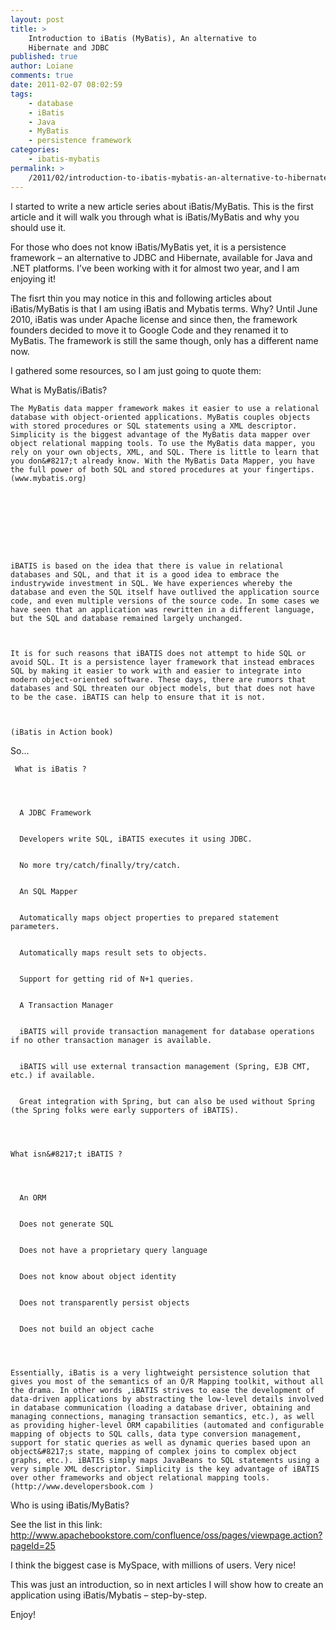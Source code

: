 ```yaml
---
layout: post
title: >
    Introduction to iBatis (MyBatis), An alternative to
    Hibernate and JDBC
published: true
author: Loiane
comments: true
date: 2011-02-07 08:02:59
tags:
    - database
    - iBatis
    - Java
    - MyBatis
    - persistence framework
categories:
    - ibatis-mybatis
permalink: >
    /2011/02/introduction-to-ibatis-mybatis-an-alternative-to-hibernate-and-jdbc
---
```


  I started to write a new article series about iBatis/MyBatis. This is the first article and it will walk you through what is iBatis/MyBatis and why you should use it.



  



  For those who does not know iBatis/MyBatis yet, it is a persistence framework – an alternative to JDBC and Hibernate, available for Java and .NET platforms. I&#8217;ve been working with it for almost two year, and I am enjoying it!



  The fisrt thin you may notice in this and following articles about iBatis/MyBatis is that I am using iBatis and Mybatis terms. Why? Until June 2010, iBatis was under Apache license and since then, the framework founders decided to move it to Google Code and they renamed it to MyBatis. The framework is still the same though, only has a different name now.



  I gathered some resources, so I am just going to quote them:



  What is MyBatis/iBatis?



  
    The MyBatis data mapper framework makes it easier to use a relational database with object-oriented applications. MyBatis couples objects with stored procedures or SQL statements using a XML descriptor. Simplicity is the biggest advantage of the MyBatis data mapper over object relational mapping tools. To use the MyBatis data mapper, you rely on your own objects, XML, and SQL. There is little to learn that you don&#8217;t already know. With the MyBatis Data Mapper, you have the full power of both SQL and stored procedures at your fingertips. (www.mybatis.org)
  



  



  
    iBATIS is based on the idea that there is value in relational databases and SQL, and that it is a good idea to embrace the industrywide investment in SQL. We have experiences whereby the database and even the SQL itself have outlived the application source code, and even multiple versions of the source code. In some cases we have seen that an application was rewritten in a different language, but the SQL and database remained largely unchanged.
  
  
  
    It is for such reasons that iBATIS does not attempt to hide SQL or avoid SQL. It is a persistence layer framework that instead embraces SQL by making it easier to work with and easier to integrate into modern object-oriented software. These days, there are rumors that databases and SQL threaten our object models, but that does not have to be the case. iBATIS can help to ensure that it is not.
  
  
  
    (iBatis in Action book)
  



  So&#8230;



  
     What is iBatis ?
  
  
  
    
      A JDBC Framework
    
    
      Developers write SQL, iBATIS executes it using JDBC.
    
    
      No more try/catch/finally/try/catch.
    
    
      An SQL Mapper
    
    
      Automatically maps object properties to prepared statement parameters.
    
    
      Automatically maps result sets to objects.
    
    
      Support for getting rid of N+1 queries.
    
    
      A Transaction Manager
    
    
      iBATIS will provide transaction management for database operations if no other transaction manager is available.
    
    
      iBATIS will use external transaction management (Spring, EJB CMT, etc.) if available.
    
    
      Great integration with Spring, but can also be used without Spring (the Spring folks were early supporters of iBATIS).
    
  
  
  
    What isn&#8217;t iBATIS ?
  
  
  
    
      An ORM
    
    
      Does not generate SQL
    
    
      Does not have a proprietary query language
    
    
      Does not know about object identity
    
    
      Does not transparently persist objects
    
    
      Does not build an object cache
    
  
  
  
    Essentially, iBatis is a very lightweight persistence solution that gives you most of the semantics of an O/R Mapping toolkit, without all the drama. In other words ,iBATIS strives to ease the development of data-driven applications by abstracting the low-level details involved in database communication (loading a database driver, obtaining and managing connections, managing transaction semantics, etc.), as well as providing higher-level ORM capabilities (automated and configurable mapping of objects to SQL calls, data type conversion management, support for static queries as well as dynamic queries based upon an object&#8217;s state, mapping of complex joins to complex object graphs, etc.). iBATIS simply maps JavaBeans to SQL statements using a very simple XML descriptor. Simplicity is the key advantage of iBATIS over other frameworks and object relational mapping tools.(http://www.developersbook.com )
  



  Who is using iBatis/MyBatis?



  See the list in this link: http://www.apachebookstore.com/confluence/oss/pages/viewpage.action?pageId=25



  I think the biggest case is MySpace, with millions of users. Very nice!



  This was just an introduction, so in next articles I will show how to create an application using iBatis/Mybatis – step-by-step.



  Enjoy! 
